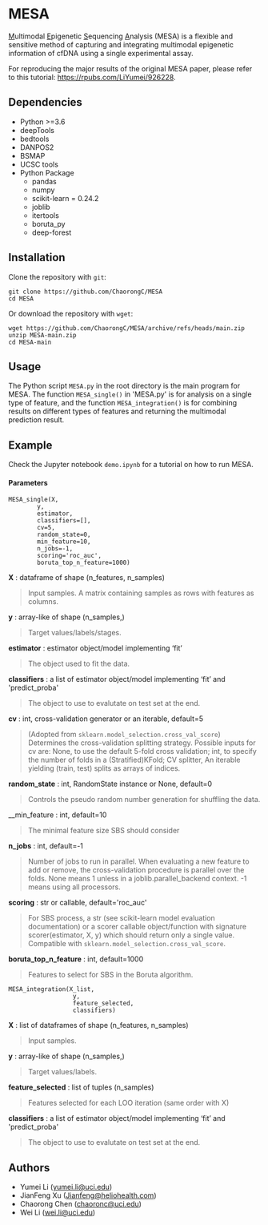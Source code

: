 # MESA

<ins>M</ins>ultimodal <ins>E</ins>pigenetic <ins>S</ins>equencing <ins>A</ins>nalysis (MESA) is a flexible and sensitive method of capturing and integrating multimodal epigenetic information of cfDNA using a single experimental assay.

For reproducing the major results of the original MESA paper, please refer to this tutorial: https://rpubs.com/LiYumei/926228.

## Dependencies
- Python >=3.6
- deepTools
- bedtools
- DANPOS2
- BSMAP
- UCSC tools
- Python Package
  -  pandas
  -  numpy
  -  scikit-learn = 0.24.2
  -  joblib
  -  itertools
  -  boruta_py
  -  deep-forest

## Installation
Clone the repository with `git`:
```shell
git clone https://github.com/ChaorongC/MESA
cd MESA
```

Or download the repository with `wget`:
```shell
wget https://github.com/ChaorongC/MESA/archive/refs/heads/main.zip
unzip MESA-main.zip
cd MESA-main
```
## Usage
The Python script `MESA.py` in the root directory is the main program for MESA. 
The function `MESA_single()` in 'MESA.py' is for analysis on a single type of feature, and the function `MESA_integration()` is for combining results on different types of features and returning the multimodal prediction result.

## Example
Check the Jupyter notebook `demo.ipynb` for a tutorial on how to run MESA.

#### Parameters
```shell
MESA_single(X,
        y,
        estimator,
        classifiers=[],
        cv=5,
        random_state=0,
        min_feature=10,
        n_jobs=-1,
        scoring='roc_auc',
        boruta_top_n_feature=1000)
```
__X__ : dataframe of shape (n_features, n_samples)
  > Input samples.
  > A matrix containing samples as rows with features as columns.
   
__y__ : array-like of shape (n_samples,)
  >Target values/labels/stages.

__estimator__ : estimator object/model implementing ‘fit’
  >The object used to fit the data.
    
__classifiers__ : a list of estimator object/model implementing ‘fit’ and 'predict_proba'
  >The object to use to evalutate on test set at the end.

__cv__ : int, cross-validation generator or an iterable, default=5
  >(Adopted from `sklearn.model_selection.cross_val_score`) Determines the cross-validation splitting strategy. Possible inputs for cv are: 
  >None, to use the default 5-fold cross validation; int, to specify the number of folds in a (Stratified)KFold; CV splitter, An iterable yielding (train, test) splits as arrays of indices.
            
__random_state__ : int, RandomState instance or None, default=0
  >Controls the pseudo random number generation for shuffling the data.
  
__min_feature : int, default=10
  >The minimal feature size SBS should consider
  
__n_jobs__ : int, default=-1
  >Number of jobs to run in parallel. When evaluating a new feature to add or remove, the cross-validation procedure is parallel over the folds. None means 1 unless in a joblib.parallel_backend context. -1 means using all processors.  
  
__scoring__ : str or callable, default='roc_auc'
  >For SBS process, a str (see scikit-learn model evaluation documentation) or a scorer callable object/function with signature scorer(estimator, X, y) which should return only a single value. Compatible with `sklearn.model_selection.cross_val_score`.    
    
__boruta_top_n_feature__ : int, default=1000
  >Features to select for SBS in the Boruta algorithm. 
    
```shell
MESA_integration(X_list, 
                  y, 
                  feature_selected, 
                  classifiers)
```
__X__ : list of dataframes of shape (n_features, n_samples)
  >Input samples.
  
__y__ : array-like of shape (n_samples,)
  >Target values/labels.
  
__feature_selected__ :  list of tuples (n_samples) 
  >Features selected for each LOO iteration (same order with X)
  
__classifiers__ : a list of estimator object/model implementing ‘fit’ and 'predict_proba'
  >The object to use to evalutate on test set at the end.


## Authors
- Yumei Li (yumei.li@uci.edu)
- JianFeng Xu (Jianfeng@heliohealth.com)
- Chaorong Chen (chaoronc@uci.edu)
- Wei Li (wei.li@uci.edu)
